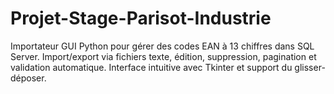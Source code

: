 # Projet-Stage-Parisot-Industrie
Importateur GUI Python pour gérer des codes EAN à 13 chiffres dans SQL Server. Import/export via fichiers texte, édition, suppression, pagination et validation automatique. Interface intuitive avec Tkinter et support du glisser-déposer.
